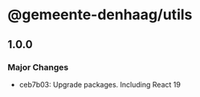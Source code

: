 # @gemeente-denhaag/utils

## 1.0.0

### Major Changes

- ceb7b03: Upgrade packages. Including React 19
